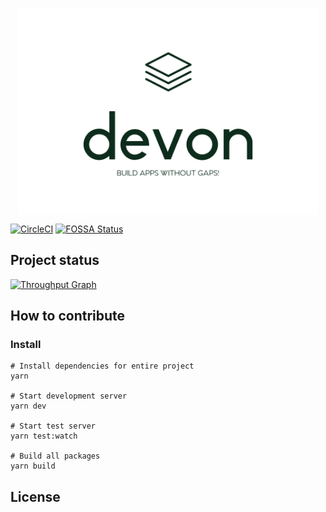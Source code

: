 <p align="center">
  <img align="center" src="./logo.png" width="480" alt="devon" />
</p>

[![CircleCI](https://circleci.com/gh/nampdn/devon.svg?style=svg)](https://circleci.com/gh/nampdn/devon) [![FOSSA Status](https://app.fossa.io/api/projects/git%2Bgithub.com%2Fnampdn%2Fdevon.svg?type=shield)](https://app.fossa.io/projects/git%2Bgithub.com%2Fnampdn%2Fdevon?ref=badge_shield)

## Project status

[![Throughput Graph](http://graphs.waffle.io/nampdn/devon/throughput.svg)](https://waffle.io/nampdn/devon/metrics)

## How to contribute

### Install

```
# Install dependencies for entire project
yarn

# Start development server
yarn dev

# Start test server
yarn test:watch

# Build all packages
yarn build
```

## License

